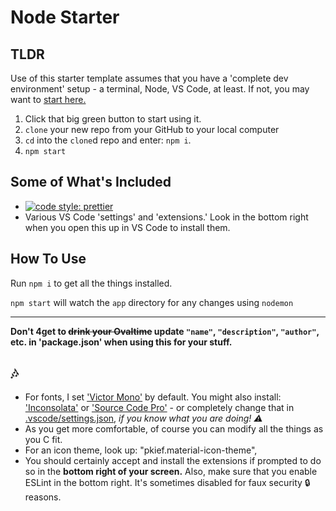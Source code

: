 # Node Starter

## TLDR

Use of this starter template assumes that you have a 'complete dev environment' setup - a terminal, Node, VS Code, at least. If not, you may want to [start here.](https://www.notion.so/codefinity/Setting-up-a-Local-Dev-Environment-for-JS-02a4e9f4a30043d3a8e7d109be3448f4)

1. Click that big green button to start using it.
2. `clone` your new repo from your GitHub to your local computer
3. `cd` into the `clone`d repo and enter: `npm i`.
4. `npm start`

## Some of What's Included

- [![code style: prettier](https://img.shields.io/badge/code_style-prettier-ff69b4.svg?style=flat-square)](https://github.com/prettier/prettier)
- Various VS Code 'settings' and 'extensions.' Look in the bottom right when you open this up in VS Code to install them.

## How To Use

Run `npm i` to get all the things installed.

`npm start` will watch the `app` directory for any changes using `nodemon`

---

**Don't 4get to ~~drink your Ovaltime~~ update `"name"`, `"description"`, `"author"`, etc. in 'package.json' when using this for your stuff.**

## 🎶

- For fonts, I set ['Victor Mono'](https://rubjo.github.io/victor-mono/) by default. You might also install: ['Inconsolata'](https://fonts.google.com/specimen/Inconsolata) or ['Source Code Pro'](https://fonts.google.com/specimen/Source+Code+Pro) - or completely change that in [.vscode/settings.json](/.vscode/settings.json), _if you know what you are doing! ⚠️_
- As you get more comfortable, of course you can modify all the things as you C fit.
- For an icon theme, look up: "pkief.material-icon-theme",
- You should certainly accept and install the extensions if prompted to do so in the **bottom right of your screen.** Also, make sure that you enable ESLint in the bottom right. It's sometimes disabled for faux security 🔒 reasons.
